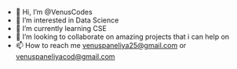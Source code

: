 - 👋 Hi, I’m @VenusCodes
- 👀 I’m interested in Data Science
- 🌱 I’m currently learning CSE
- 💞️ I’m looking to collaborate on amazing projects that i can help on 
- 📫 How to reach me venuspaneliya25@gmail.com or venuspaneliyacod@gmail.com

<!---
VenusCodes/VenusCodes is a ✨ special ✨ repository because its `README.md` (this file) appears on your GitHub profile.
You can click the Preview link to take a look at your changes.
--->
